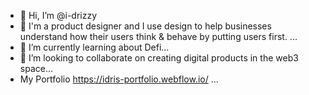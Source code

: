 - 👋 Hi, I’m @i-drizzy
- 👀 I'm a product designer and I use design to help businesses understand how their users think & behave by putting users first. ...
- 🌱 I’m currently learning about Defi...
- 💞️ I’m looking to collaborate on creating digital products in the web3 space...
- My Portfolio https://idris-portfolio.webflow.io/ ...

<!---
i-drizzy/i-drizzy is a ✨ special ✨ repository because its `README.md` (this file) appears on your GitHub profile.
You can click the Preview link to take a look at your changes.
--->
